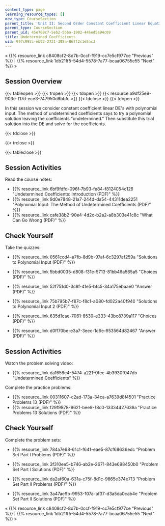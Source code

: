 ```yaml
---
content_type: page
learning_resource_types: []
ocw_type: CourseSection
parent_title: 'Unit II: Second Order Constant Coefficient Linear Equations'
parent_type: CourseSection
parent_uid: 45e768c7-5eb2-5bba-1902-446ed5a94c09
title: Undetermined Coefficients
uid: 997c993c-eb52-2721-308a-867f2c1e5ac3
---
```


« {{% resource_link c8408cf2-8d7b-0ccf-f919-cc7e5cf977ce "Previous" %}} | {{% resource_link 1db21ff5-54d4-5578-7a77-bcaa06755e55 "Next" %}} »

Session Overview
----------------

{{< tableopen >}}
{{< tropen >}}
{{< tdopen >}}
{{< resource a9df25e9-903e-f17d-ece3-747950d8bbfc >}}
{{< tdclose >}}
{{< tdopen >}}


In this session we consider constant coefficient linear DE's with polynomial input. The method of undetermined coefficients says to try a polynomial solution leaving the coefficients "undetermined." Then substitute this trial solution into the DE and solve for the coefficients.


{{< tdclose >}}

{{< trclose >}}

{{< tableclose >}}

Session Activities
------------------

Read the course notes:

*   {{% resource_link 6bf9fdfd-096f-7b93-fe84-f8124054c129 "Undetermined Coefficients: Introduction (PDF)" %}}
*   {{% resource_link 9d0e7848-21a7-244d-da54-44311dea2251 "Polynomial Input: The Method of Undetermined Coefficients (PDF)" %}}
*   {{% resource_link cafe38b2-90e4-4d2c-b2a2-a8b303e41c8c "What Can Go Wrong (PDF)" %}}

Check Yourself
--------------

Take the quizzes:

*   {{% resource_link 0561ccd4-a7fb-8d9b-97af-6c3297af259a "Solutions to Polynomial Input (PDF)" %}}
*   {{% resource_link 5bbd0035-d808-f31e-5713-81bb46a565a5 "Choices (PDF)" %}}
*   {{% resource_link 52f751d0-3c8f-41e5-bfc5-34a175ebaae0 "Answer (PDF)" %}}
  
*   {{% resource_link 75b795b7-f87c-f8c1-a080-fd022a40f940 "Solutions to Polynomial Input 2 (PDF)" %}}
*   {{% resource_link 635d1cae-7061-8530-e333-43bc8739a117 "Choices (PDF)" %}}
*   {{% resource_link d0ff70be-e3a7-3eec-1c6e-953564d82467 "Answer (PDF)" %}}

Session Activities
------------------

Watch the problem solving video:

*   {{% resource_link da1658e4-5474-a221-0fee-4b3930f047db "Undetermined Coefficients" %}}

Complete the practice problems:

*   {{% resource_link 00311607-c2ad-173a-34ca-a7639d8f4501 "Practice Problems 13 (PDF)" %}}
*   {{% resource_link f29f9878-9621-bee9-18c0-13334427639a "Practice Problems 13 Solutions (PDF)" %}}

Check Yourself
--------------

Complete the problem sets:

*   {{% resource_link 784a7e68-61c1-f641-eae5-87cf68636edc "Problem Set Part I Problems (PDF)" %}}
*   {{% resource_link 3f310ee5-b746-ab2e-2671-843e698450b0 "Problem Set Part I Solutions (PDF)" %}}
  
*   {{% resource_link da2af60a-631a-c75f-8d1c-9865e374e713 "Problem Set Part II Problems (PDF)" %}}
*   {{% resource_link 3a47ae9b-9953-107a-af37-d3a5da0cab4e "Problem Set Part II Solutions (PDF)" %}}

« {{% resource_link c8408cf2-8d7b-0ccf-f919-cc7e5cf977ce "Previous" %}} | {{% resource_link 1db21ff5-54d4-5578-7a77-bcaa06755e55 "Next" %}} »
